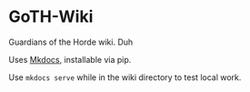 # GoTH-Wiki
Guardians of the Horde wiki. Duh

Uses [Mkdocs](http://www.mkdocs.org/), installable via pip.

Use `mkdocs serve` while in the wiki directory to test local work.
